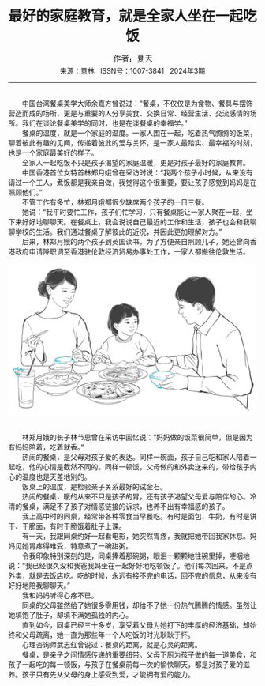 # <center>最好的家庭教育，就是全家人坐在一起吃饭</center>

<div align=center><img src="https://raw.githubusercontent.com/leaguecn/magazines/main/img_authors/%25d7%25f7%25d5%25df%25a3%25ba%25cf%25c4%25cc%25ec.jpg"></div>

<center>来源：意林   ISSN号：1007-3841   2024年3期</center>

* * *

<br>　　中国台湾餐桌美学大师余嘉方曾说过：“餐桌，不仅仅是为食物、餐具与摆饰营造而成的场所，更是与重要的人分享美食、交换日常、经营生活、交流感情的场所。我们在谈论餐桌美学的同时，也是在谈餐桌的幸福学。”  
　　餐桌的温度，就是一个家庭的温度。一家人围在一起，吃着热气腾腾的饭菜，聊着彼此有趣的见闻，传递着彼此的爱与关怀，是一家人最踏实、最幸福的时刻，也是一个家庭最美好的样子。  
　　全家人一起吃饭不只是孩子渴望的家庭温暖，更是对孩子最好的家庭教育。  
　　中国香港首位女特首林郑月娥曾在采访时说：“我两个孩子小时候，从来没有请过一个工人，煮饭都是我亲自做，我觉得这个很重要，要让孩子感觉到妈妈是在照顾他们。”  
　　不管工作有多忙，林郑月娥都很少缺席两个孩子的一日三餐。  
　　她说：“我平时要忙工作，孩子们忙学习，只有餐桌能让一家人聚在一起，坐下来好好地聊聊天。在餐桌上，我会说说自己最近的工作和生活，孩子也会和我聊聊学校的生活。我们通过餐桌了解彼此的近况，并因此更加理解对方。”  
　　后来，林郑月娥的两个孩子到英国读书，为了方便亲自照顾儿子，她还曾向香港政府申请降职调至香港驻伦敦经济贸易办事处工作，一家人都搬往伦敦生活。

![](https://raw.githubusercontent.com/leaguecn/magazines/main/img/yili20240335-1-l.jpg)

  
<br>　　林郑月娥的长子林节思曾在采访中回忆说：“妈妈做的饭菜很简单，但是因为有妈妈陪着，吃着就香。”  
　　热闹的餐桌，是父母对孩子爱的表达。同样一碗面，孩子自己吃和家人陪着一起吃，他的心情是截然不同的。同样一顿饭，父母做的和外卖送来的，带给孩子内心的温度也是天差地别的。  
　　饭桌上的温度，是检验亲子关系最好的试金石。  
　　热闹的餐桌，暖的从来不只是孩子的胃，还有孩子渴望父母爱与陪伴的心。冷清的餐桌，满足不了孩子对情感链接的诉求，也养不出有幸福感的孩子。  
　　我上高中时的同桌，经常带各种零食当早餐吃。有时是面包、牛奶，有时是饼干、干脆面，有时干脆饿着肚子上课。  
　　有一天，我跟同桌约好一起看电影，她突然胃疼，我就把她带回我家休息。妈妈见她胃疼得难受，特意煮了一碗甜粥。  
　　令我印象特别深刻的是，同桌捧着那碗粥，眼泪一颗颗地往碗里掉，哽咽地说：“我已经很久没和我爸我妈坐在一起好好地吃顿饭了。他们每次回来，不是点外卖，就是去饭店吃。吃的时候，永远有接不完的电话，回不完的信息，从来没有好好地陪我聊聊天。”  
　　我和妈妈听得心疼不已。  
　　同桌的父母雖然给了她很多零用钱，却给不了她一份热气腾腾的情感。虽然让她填饱了肚子，却填不满她孤独的内心。  
　　直到如今，同桌已经三十多岁，享受着父母为她打下的丰厚的经济基础，却始终和父母疏离，她一直为那些年一个人吃饭的时光耿耿于怀。  
　　心理咨询师武志红曾说过：餐桌的距离，就是心灵的距离。  
　　餐桌，是亲子之间情感传递的重要纽带。父母下厨为孩子做的每一道美食，和孩子一起吃的每一顿饭，与孩子在餐桌前每一次的愉快聊天，都是对孩子爱的滋养。孩子只有先从父母的身上感受到爱，才能拥有爱的能力。

